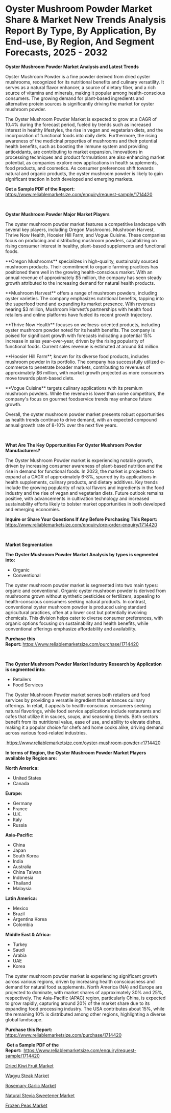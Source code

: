 <p><h1>Oyster Mushroom Powder Market Share & Market New Trends Analysis Report By Type, By Application, By End-use, By Region, And Segment Forecasts, 2025 - 2032</h1></p><p><strong>Oyster Mushroom Powder Market Analysis and Latest Trends</strong></p>
<p><p>Oyster Mushroom Powder is a fine powder derived from dried oyster mushrooms, recognized for its nutritional benefits and culinary versatility. It serves as a natural flavor enhancer, a source of dietary fiber, and a rich source of vitamins and minerals, making it popular among health-conscious consumers. The growing demand for plant-based ingredients and alternative protein sources is significantly driving the market for oyster mushroom powder.</p><p>The Oyster Mushroom Powder Market is expected to grow at a CAGR of 10.4% during the forecast period, fueled by trends such as increased interest in healthy lifestyles, the rise in vegan and vegetarian diets, and the incorporation of functional foods into daily diets. Furthermore, the rising awareness of the medicinal properties of mushrooms and their potential health benefits, such as boosting the immune system and providing antioxidants, are contributing to market expansion. Innovations in processing techniques and product formulations are also enhancing market potential, as companies explore new applications in health supplements, food products, and cosmetics. As consumer preferences shift towards natural and organic products, the oyster mushroom powder is likely to gain significant traction in both developed and emerging markets.</p></p>
<p><strong>Get a Sample PDF of the Report:&nbsp;</strong> <a href="https://www.reliablemarketsize.com/enquiry/request-sample/1714420?utm_campaign=1167&utm_medium=2&utm_source=Github&utm_content=ia&utm_term=07042025&utm_id=oyster-mushroom-powder">https://www.reliablemarketsize.com/enquiry/request-sample/1714420</a></p>
<p>&nbsp;</p>
<p><strong>Oyster Mushroom Powder Major Market Players</strong></p>
<p><p>The oyster mushroom powder market features a competitive landscape with several key players, including Oregon Mushrooms, Mushroom Harvest, Thrive Now Health, Hoosier Hill Farm, and Vogue Cuisine. These companies focus on producing and distributing mushroom powders, capitalizing on rising consumer interest in healthy, plant-based supplements and functional foods.</p><p>**Oregon Mushrooms** specializes in high-quality, sustainably sourced mushroom products. Their commitment to organic farming practices has positioned them well in the growing health-conscious market. With an annual revenue of approximately $5 million, the company has seen steady growth attributed to the increasing demand for natural health products.</p><p>**Mushroom Harvest** offers a range of mushroom powders, including oyster varieties. The company emphasizes nutritional benefits, tapping into the superfood trend and expanding its market presence. With revenues nearing $3 million, Mushroom Harvest’s partnerships with health food retailers and online platforms have fueled its recent growth trajectory.</p><p>**Thrive Now Health** focuses on wellness-oriented products, including oyster mushroom powder noted for its health benefits. The company is poised for significant growth with forecasts indicating a potential 15% increase in sales year-over-year, driven by the rising popularity of functional foods. Current sales revenue is estimated at around $4 million.</p><p>**Hoosier Hill Farm**, known for its diverse food products, includes mushroom powder in its portfolio. The company has successfully utilized e-commerce to penetrate broader markets, contributing to revenues of approximately $6 million, with market growth projected as more consumers move towards plant-based diets.</p><p>**Vogue Cuisine** targets culinary applications with its premium mushroom powders. While the revenue is lower than some competitors, the company's focus on gourmet foodservice trends may enhance future growth.</p><p>Overall, the oyster mushroom powder market presents robust opportunities as health trends continue to drive demand, with an expected compound annual growth rate of 8-10% over the next five years.</p></p>
<p>&nbsp;</p>
<p><strong>What Are The Key Opportunities For Oyster Mushroom Powder Manufacturers?</strong></p>
<p><p>The Oyster Mushroom Powder market is experiencing notable growth, driven by increasing consumer awareness of plant-based nutrition and the rise in demand for functional foods. In 2023, the market is projected to expand at a CAGR of approximately 6-8%, spurred by its applications in health supplements, culinary products, and dietary additives. Key trends include the growing popularity of natural flavors and ingredients in the food industry and the rise of vegan and vegetarian diets. Future outlook remains positive, with advancements in cultivation technology and increased sustainability efforts likely to bolster market opportunities in both developed and emerging economies.</p></p>
<p><strong>Inquire or Share Your Questions If Any Before Purchasing This Report:</strong> <a href="https://www.reliablemarketsize.com/enquiry/pre-order-enquiry/1714420?utm_campaign=1167&utm_medium=2&utm_source=Github&utm_content=ia&utm_term=07042025&utm_id=oyster-mushroom-powder">https://www.reliablemarketsize.com/enquiry/pre-order-enquiry/1714420</a></p>
<p>&nbsp;</p>
<p><strong>Market Segmentation</strong></p>
<p><strong>The Oyster Mushroom Powder Market Analysis by types is segmented into:</strong></p>
<p><ul><li>Organic</li><li>Conventional</li></ul></p>
<p><p>The oyster mushroom powder market is segmented into two main types: organic and conventional. Organic oyster mushroom powder is derived from mushrooms grown without synthetic pesticides or fertilizers, appealing to health-conscious consumers seeking natural products. In contrast, conventional oyster mushroom powder is produced using standard agricultural practices, often at a lower cost but potentially involving chemicals. This division helps cater to diverse consumer preferences, with organic options focusing on sustainability and health benefits, while conventional offerings emphasize affordability and availability.</p></p>
<p><strong>Purchase this Report:&nbsp;</strong><a href="https://www.reliablemarketsize.com/purchase/1714420?utm_campaign=1167&utm_medium=2&utm_source=Github&utm_content=ia&utm_term=07042025&utm_id=oyster-mushroom-powder">https://www.reliablemarketsize.com/purchase/1714420</a></p>
<p>&nbsp;</p>
<p><strong>The Oyster Mushroom Powder Market Industry Research by Application is segmented into:</strong></p>
<p><ul><li>Retailers</li><li>Food Services</li></ul></p>
<p><p>The Oyster Mushroom Powder market serves both retailers and food services by providing a versatile ingredient that enhances culinary offerings. In retail, it appeals to health-conscious consumers seeking natural flavorings, while food service applications include restaurants and cafes that utilize it in sauces, soups, and seasoning blends. Both sectors benefit from its nutritional value, ease of use, and ability to elevate dishes, making it a popular choice for chefs and home cooks alike, driving demand across various food-related industries.</p></p>
<p><a href="https://www.reliablemarketsize.com/oyster-mushroom-powder-r1714420?utm_campaign=1167&utm_medium=2&utm_source=Github&utm_content=ia&utm_term=07042025&utm_id=oyster-mushroom-powder">&nbsp;https://www.reliablemarketsize.com/oyster-mushroom-powder-r1714420</a></p>
<p><strong>In terms of Region, the Oyster Mushroom Powder Market Players available by Region are:</strong></p>
<p>
    <p> <strong> North America: </strong>
        <ul>
            <li>United States</li>
            <li>Canada</li>
        </ul>
        </p> 
    <p> <strong> Europe: </strong>
        <ul>
            <li>Germany</li>
            <li>France</li>
            <li>U.K.</li>
            <li>Italy</li>
            <li>Russia</li>
        </ul>
        </p> 
    <p> <strong> Asia-Pacific: </strong>
        <ul>
            <li>China</li>
            <li>Japan</li>
            <li>South Korea</li>
            <li>India</li>
            <li>Australia</li>
            <li>China Taiwan</li>
            <li>Indonesia</li>
            <li>Thailand</li>
            <li>Malaysia</li>
        </ul>
        </p> 
    <p> <strong> Latin America: </strong>
        <ul>
            <li>Mexico</li>
            <li>Brazil</li>
            <li>Argentina Korea</li>
            <li>Colombia</li>
        </ul>
        </p> 
    <p> <strong> Middle East & Africa: </strong>
        <ul>
            <li>Turkey</li>
            <li>Saudi</li>
            <li>Arabia</li>
            <li>UAE</li>
            <li>Korea</li>
        </ul>
    </p>
    </p>
<p><p>The oyster mushroom powder market is experiencing significant growth across various regions, driven by increasing health consciousness and demand for natural food supplements. North America (NA) and Europe are projected to dominate, with market shares of approximately 30% and 25%, respectively. The Asia-Pacific (APAC) region, particularly China, is expected to grow rapidly, capturing around 20% of the market share due to its expanding food processing industry. The USA contributes about 15%, while the remaining 10% is distributed among other regions, highlighting a diverse global landscape.</p></p>
<p><strong>Purchase this Report: </strong><a href="https://www.reliablemarketsize.com/purchase/1714420?utm_campaign=1167&utm_medium=2&utm_source=Github&utm_content=ia&utm_term=07042025&utm_id=oyster-mushroom-powder">https://www.reliablemarketsize.com/purchase/1714420</a></p>
<p>&nbsp;<strong>Get a Sample PDF of the Report:&nbsp;&nbsp;</strong><a href="https://www.reliablemarketsize.com/enquiry/request-sample/1714420?utm_campaign=1167&utm_medium=2&utm_source=Github&utm_content=ia&utm_term=07042025&utm_id=oyster-mushroom-powder">https://www.reliablemarketsize.com/enquiry/request-sample/1714420</a></p>
<p><strong></strong></p>
<p><p><a href="https://github.com/hiwanatalak/Market-Research-Report-List-1/blob/main/dried-kiwi-fruit-market.md?utm_campaign=1167&utm_medium=2&utm_source=Github&utm_content=ia&utm_term=07042025&utm_id=oyster-mushroom-powder">Dried Kiwi Fruit Market</a></p><p><a href="https://github.com/langolaskark/Market-Research-Report-List-1/blob/main/wagyu-steak-market.md?utm_campaign=1167&utm_medium=2&utm_source=Github&utm_content=ia&utm_term=07042025&utm_id=oyster-mushroom-powder">Wagyu Steak Market</a></p><p><a href="https://github.com/arneslullapq/Market-Research-Report-List-1/blob/main/rosemary-garlic-market.md?utm_campaign=1167&utm_medium=2&utm_source=Github&utm_content=ia&utm_term=07042025&utm_id=oyster-mushroom-powder">Rosemary Garlic Market</a></p><p><a href="https://github.com/thatejanet4y/Market-Research-Report-List-1/blob/main/natural-stevia-sweetener-market.md?utm_campaign=1167&utm_medium=2&utm_source=Github&utm_content=ia&utm_term=07042025&utm_id=oyster-mushroom-powder">Natural Stevia Sweetener Market</a></p><p><a href="https://github.com/mukaithaisia/Market-Research-Report-List-1/blob/main/frozen-peas-market.md?utm_campaign=1167&utm_medium=2&utm_source=Github&utm_content=ia&utm_term=07042025&utm_id=oyster-mushroom-powder">Frozen Peas Market</a></p></p>